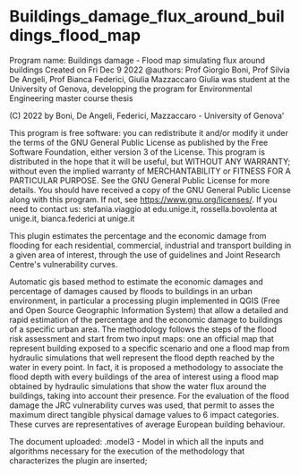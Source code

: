 # Buildings_damage_flux_around_buildings_flood_map

Program name: Buildings damage - Flood map simulating flux around buildings
Created on Fri Dec  9 2022
@authors: Prof Giorgio Boni, Prof Silvia De Angeli, Prof Bianca Federici, Giulia Mazzaccaro
Giulia was student at the University of Genova, developping the program for Environmental Engineering master course thesis

(C) 2022 by Boni, De Angeli, Federici, Mazzaccaro - University of Genova'

This program is free software: you can redistribute it and/or modify it under the terms of the GNU General Public License as published by the Free Software Foundation, either version 3 of the License.
This program is distributed in the hope that it will be useful, but WITHOUT ANY WARRANTY; without even the implied warranty of MERCHANTABILITY or FITNESS FOR A PARTICULAR PURPOSE. 
See the GNU General Public License for more details.
You should have received a copy of the GNU General Public License along with this program.  If not, see https://www.gnu.org/licenses/.
If you need to contact us: stefania.viaggio at edu.unige.it, rossella.bovolenta at unige.it, bianca.federici at unige.it

This plugin estimates the percentage and the economic damage from flooding for each residential, commercial, industrial and transport building in a given area of interest, through the use of guidelines and Joint Research Centre's vulnerability curves.

Automatic gis based method to estimate the economic damages and percentage of damages caused by floods to buildings in an urban environment, in particular a processing plugin implemented in QGIS (Free and Open Source Geographic Information System) that allow a detailed and rapid estimation of the percentage and the economic damage to buildings of a specific urban area. 
The methodology follows the steps of the flood risk assessment and start from two input maps: one an official map that represent building exposed to a specific scenario and one a flood map from hydraulic simulations that well represent the flood depth reached by the water in every point. 
In fact, it is proposed a methodology to associate the flood depth with every buildings of the area of interest using a flood map obtained by hydraulic simulations that show the water flux around the buildings, taking into account their presence.
For the evaluation of the flood damage the JRC vulnerability curves was used, that permit to asses the maximum direct tangible physical damage values to 6 impact categories. 
These curves are representatives of average European building behaviour.

The document uploaded:
.model3 - Model in which all the inputs and algorithms necessary for the execution of the methodology that characterizes the plugin are inserted;
